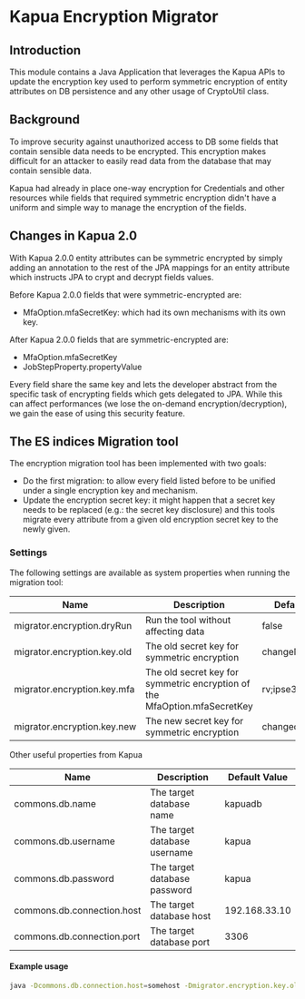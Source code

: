Kapua Encryption Migrator
==========

## Introduction

This module contains a Java Application that leverages the Kapua APIs to update the encryption key used to perform symmetric encryption of entity attributes on DB persistence and any other usage of CryptoUtil class.

## Background

To improve security against unauthorized access to DB some fields that contain sensible data needs to be encrypted. This encryption makes difficult for an attacker to easily read data from the database that may contain sensible data.

Kapua had already in place one-way encryption for Credentials and other resources while fields that required symmetric encryption didn't have a uniform and simple way to manage the encryption of the fields.

## Changes in Kapua 2.0

With Kapua 2.0.0 entity attributes can be symmetric encrypted by simply adding an annotation to the rest of the JPA mappings for an entity attribute which instructs JPA to crypt and decrypt fields values.

Before Kapua 2.0.0 fields that were symmetric-encrypted are:

- MfaOption.mfaSecretKey: which had its own mechanisms with its own key.

After Kapua 2.0.0 fields that are symmetric-encrypted are:

- MfaOption.mfaSecretKey
- JobStepProperty.propertyValue

Every field share the same key and lets the developer abstract from the specific task of encrypting fields which gets delegated to JPA. While this can affect performances (we lose the on-demand encryption/decryption), we gain the ease of using this security feature.

## The ES indices Migration tool

The encryption migration tool has been implemented with two goals:

- Do the first migration: to allow every field listed before to be unified under a single encryption key and mechanism.
- Update the encryption secret key: it might happen that a secret key needs to be replaced (e.g.: the secret key disclosure)
  and this tools migrate every attribute from a given old encryption secret key to the newly given.

### Settings

The following settings are available as system properties when running the migration tool:

| Name                        | Description                                                               | Default Value    |
|-----------------------------|---------------------------------------------------------------------------|------------------|
| migrator.encryption.dryRun  | Run the tool without affecting data                                       | false            |
| migrator.encryption.key.old | The old secret key for symmetric encryption                               | changeMePlease!! |
| migrator.encryption.key.mfa | The old secret key for symmetric encryption of the MfaOption.mfaSecretKey | rv;ipse329183!@# |
| migrator.encryption.key.new | The new secret key for symmetric encryption                               | changedMeThanks! |

Other useful properties from Kapua

| Name                       | Description                  | Default Value  |
|----------------------------|------------------------------|----------------|
| commons.db.name            | The target database name     | kapuadb        |
| commons.db.username        | The target database username | kapua          | 
| commons.db.password        | The target database password | kapua          | 
| commons.db.connection.host | The target database host     | 192.168.33.10  |
| commons.db.connection.port | The target database port     | 3306           | 

#### Example usage

```bash
java -Dcommons.db.connection.host=somehost -Dmigrator.encryption.key.old=changeMePlease\!\! -Dmigrator.encryption.key.new=changedMeThanks\! -jar kapua-encryption-migrator-1.6.4-app.jar
```
